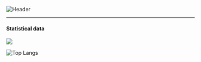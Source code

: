 ![Header](https://capsule-render.vercel.app/api?type=Waving&color=timeGradient&height=200&animation=fadeIn&section=header&text=DreamGuXiang&fontSize=60)

---
#### Statistical data
![](https://github-readme-stats.vercel.app/api?username=dreamguxiang&show_icons=true&title_color=FFFFFF&icon_color=FFFFFF&text_color=FFFFFF&bg_color=8e8cd8)


![Top Langs](https://github-readme-stats.vercel.app/api/top-langs/?username=dreamguxiang&layout=compact&show_icons=true&title_color=FFFFFF&icon_color=FFFFFF&text_color=FFFFFF&bg_color=8e8cd8)
